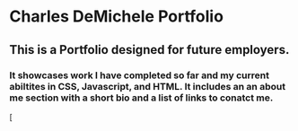 # Charles DeMichele Portfolio
## This is a Portfolio designed for future employers. 
### It showcases work I have completed so far and my current abiltites in CSS, Javascript, and HTML. It includes an an about me section with a short bio and a list of links to conatct me.


[


